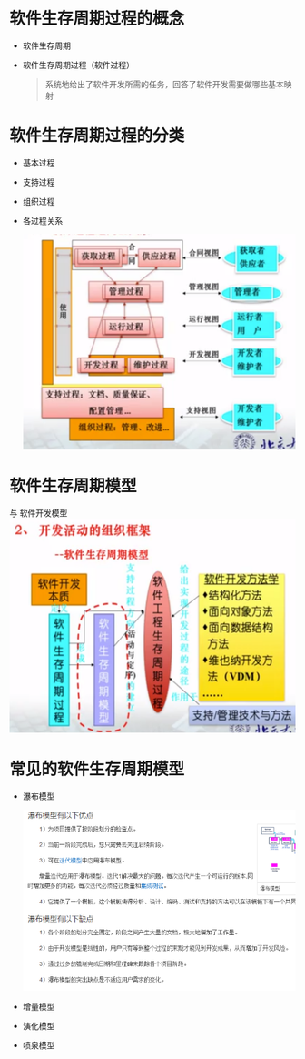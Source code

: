 # 软件生存周期过程的概念

- 软件生存周期
- 软件生存周期过程（软件过程）

  > 系统地给出了软件开发所需的任务，回答了软件开发需要做哪些基本映射

# 软件生存周期过程的分类

- 基本过程
- 支持过程
- 组织过程
- 各过程关系

  ![批注 2019-07-05 194835](/assets/批注%202019-07-05%20194835.png)

# 软件生存周期模型
与 软件开发模型
![批注 2019-07-05 195246](/assets/批注%202019-07-05%20195246.png)

# 常见的软件生存周期模型

- 瀑布模型
  
  ![批注 2019-07-06 193301](/assets/批注%202019-07-06%20193301.png)
- 增量模型
- 演化模型
- 喷泉模型